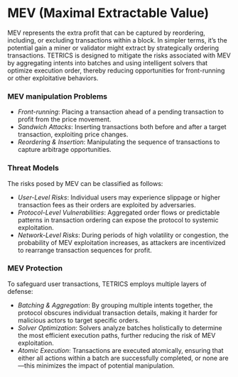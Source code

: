 # MEV (Maximal Extractable Value)

MEV represents the extra profit that can be captured by reordering, including, or excluding transactions within a block. In simpler terms, it’s the potential gain a miner or validator might extract by strategically ordering transactions. TETRICS is designed to mitigate the risks associated with MEV by aggregating intents into batches and using intelligent solvers that optimize execution order, thereby reducing opportunities for front-running or other exploitative behaviors.

### **MEV manipulation Problems**

* _Front-running_: Placing a transaction ahead of a pending transaction to profit from the price movement.
* _Sandwich Attacks_: Inserting transactions both before and after a target transaction, exploiting price changes.
* _Reordering & Insertion_: Manipulating the sequence of transactions to capture arbitrage opportunities.

### **Threat Models**

The risks posed by MEV can be classified as follows:

* _User-Level Risks_: Individual users may experience slippage or higher transaction fees as their orders are exploited by adversaries.
* _Protocol-Level Vulnerabilities_: Aggregated order flows or predictable patterns in transaction ordering can expose the protocol to systemic exploitation.
* _Network-Level Risks_: During periods of high volatility or congestion, the probability of MEV exploitation increases, as attackers are incentivized to rearrange transaction sequences for profit.

### **MEV Protection**

To safeguard user transactions, TETRICS  employs multiple layers of defense:

* _Batching & Aggregation_: By grouping multiple intents together, the protocol obscures individual transaction details, making it harder for malicious actors to target specific orders.
* &#x20;_Solver Optimization_: Solvers analyze batches holistically to determine the most efficient execution paths, further reducing the risk of MEV exploitation.
* &#x20;_Atomic Execution_: Transactions are executed atomically, ensuring that either all actions within a batch are successfully completed, or none are—this minimizes the impact of potential manipulation.

